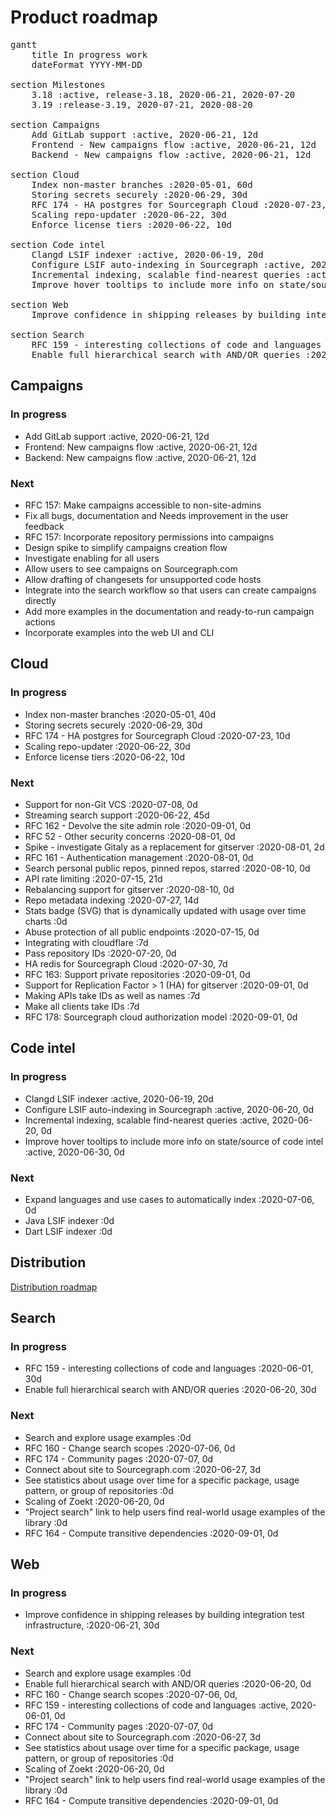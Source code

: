 # Product roadmap

<pre class="mermaid" data-rendered-width="150%" data-scroll-right="50%">
gantt
    title In progress work
    dateFormat YYYY-MM-DD

section Milestones
    3.18 :active, release-3.18, 2020-06-21, 2020-07-20
    3.19 :release-3.19, 2020-07-21, 2020-08-20

section Campaigns
    Add GitLab support :active, 2020-06-21, 12d
    Frontend - New campaigns flow :active, 2020-06-21, 12d
    Backend - New campaigns flow :active, 2020-06-21, 12d

section Cloud
    Index non-master branches :2020-05-01, 60d
    Storing secrets securely :2020-06-29, 30d
    RFC 174 - HA postgres for Sourcegraph Cloud :2020-07-23, 10d
    Scaling repo-updater :2020-06-22, 30d
    Enforce license tiers :2020-06-22, 10d

section Code intel
    Clangd LSIF indexer :active, 2020-06-19, 20d
    Configure LSIF auto-indexing in Sourcegraph :active, 2020-06-20, 0d
    Incremental indexing, scalable find-nearest queries :active, 2020-06-20, 0d
    Improve hover tooltips to include more info on state/source of code intel :active, 2020-06-30, 0d

section Web
    Improve confidence in shipping releases by building integration test infrastructure, :2020-06-21, 30d

section Search
    RFC 159 - interesting collections of code and languages :2020-06-01, 30d
    Enable full hierarchical search with AND/OR queries :2020-06-20, 30d
</pre>

## Campaigns

### In progress

- Add GitLab support :active, 2020-06-21, 12d
- Frontend: New campaigns flow :active, 2020-06-21, 12d
- Backend: New campaigns flow :active, 2020-06-21, 12d

### Next

- RFC 157: Make campaigns accessible to non-site-admins
- Fix all bugs, documentation and Needs improvement in the user feedback
- RFC 157: Incorporate repository permissions into campaigns
- Design spike to simplify campaigns creation flow
- Investigate enabling for all users
- Allow users to see campaigns on Sourcegraph.com
- Allow drafting of changesets for unsupported code hosts
- Integrate into the search workflow so that users can create campaigns directly
- Add more examples in the documentation and ready-to-run campaign actions
- Incorporate examples into the web UI and CLI

## Cloud

### In progress

- Index non-master branches :2020-05-01, 40d
- Storing secrets securely :2020-06-29, 30d
- RFC 174 - HA postgres for Sourcegraph Cloud :2020-07-23, 10d
- Scaling repo-updater :2020-06-22, 30d
- Enforce license tiers :2020-06-22, 10d

### Next

- Support for non-Git VCS :2020-07-08, 0d
- Streaming search support :2020-06-22, 45d
- RFC 162 - Devolve the site admin role :2020-09-01, 0d
- RFC 52 - Other security concerns :2020-08-01, 0d
- Spike - investigate Gitaly as a replacement for gitserver :2020-08-01, 2d
- RFC 161 - Authentication management :2020-08-01, 0d
- Search personal public repos, pinned repos, starred :2020-08-10, 0d
- API rate limiting :2020-07-15, 21d
- Rebalancing support for gitserver :2020-08-10, 0d
- Repo metadata indexing :2020-07-27, 14d
- Stats badge (SVG) that is dynamically updated with usage over time charts :0d
- Abuse protection of all public endpoints :2020-07-15, 0d
- Integrating with cloudflare :7d
- Pass repository IDs :2020-07-20, 0d
- HA redis for Sourcegraph Cloud :2020-07-30, 7d
- RFC 163: Support private repositories :2020-09-01, 0d
- Support for Replication Factor > 1 (HA) for gitserver :2020-09-01, 0d
- Making APIs take IDs as well as names :7d
- Make all clients take IDs :7d
- RFC 178: Sourcegraph cloud authorization model :2020-09-01, 0d

## Code intel

### In progress

- Clangd LSIF indexer :active, 2020-06-19, 20d
- Configure LSIF auto-indexing in Sourcegraph :active, 2020-06-20, 0d
- Incremental indexing, scalable find-nearest queries :active, 2020-06-20, 0d
- Improve hover tooltips to include more info on state/source of code intel :active, 2020-06-30, 0d

### Next

- Expand languages and use cases to automatically index :2020-07-06, 0d
- Java LSIF indexer :0d
- Dart LSIF indexer :0d

## Distribution

[Distribution roadmap](https://github.com/sourcegraph/about/pull/1104)

## Search

### In progress

- RFC 159 - interesting collections of code and languages :2020-06-01, 30d
- Enable full hierarchical search with AND/OR queries :2020-06-20, 30d

### Next

- Search and explore usage examples :0d
- RFC 160 - Change search scopes :2020-07-06, 0d
- RFC 174 - Community pages :2020-07-07, 0d
- Connect about site to Sourcegraph.com :2020-06-27, 3d
- See statistics about usage over time for a specific package, usage pattern, or group of repositories :0d
- Scaling of Zoekt :2020-06-20, 0d
- "Project search" link to help users find real-world usage examples of the library :0d
- RFC 164 - Compute transitive dependencies :2020-09-01, 0d

## Web

### In progress

- Improve confidence in shipping releases by building integration test infrastructure, :2020-06-21, 30d

### Next

- Search and explore usage examples :0d
- Enable full hierarchical search with AND/OR queries :2020-06-20, 0d
- RFC 160 - Change search scopes :2020-07-06, 0d,
- RFC 159 - interesting collections of code and languages :active, 2020-06-01, 0d
- RFC 174 - Community pages :2020-07-07, 0d
- Connect about site to Sourcegraph.com :2020-06-27, 3d
- See statistics about usage over time for a specific package, usage pattern, or group of repositories :0d
- Scaling of Zoekt :2020-06-20, 0d
- "Project search" link to help users find real-world usage examples of the library :0d
- RFC 164 - Compute transitive dependencies :2020-09-01, 0d

